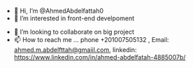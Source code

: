 - 👋 Hi, I’m @AhmedAbdelfattah0
- 👀 I’m interested in front-end develpoment 
<!--- 🌱 I’m currently learning ...--->
- 💞️ I’m looking to collaborate on big project
- 📫 How to reach me ...
phone +201007505132 , Email: ahmed.m.abdelfttah@gmaiil.com, linkedin: https://www.linkedin.com/in/ahmed-abdelfatah-4885007b/

<!---
AhmedAbdelfattah0/AhmedAbdelfattah0 is a ✨ special ✨ repository because its `README.md` (this file) appears on your GitHub profile.
You can click the Preview link to take a look at your changes.
--->
